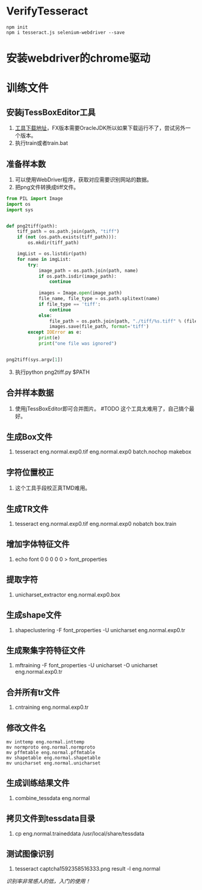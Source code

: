 # VerifyTesseract

```
npm init
npm i tesseract.js selenium-webdriver --save
```

# 安装webdriver的chrome驱动


# 训练文件

## 安装jTessBoxEditor工具

1. [工具下载地址](https://sourceforge.net/projects/vietocr/files/jTessBoxEditor/)，FX版本需要OracleJDK所以如果下载运行不了，尝试另外一个版本。
2. 执行train或者train.bat

## 准备样本数

1. 可以使用WebDriver程序，获取对应需要识别网站的数据。
2. 把png文件转换成tiff文件。

``` python
from PIL import Image
import os
import sys


def png2tiff(path):
    tiff_path = os.path.join(path, "tiff")
    if (not (os.path.exists(tiff_path))):
        os.mkdir(tiff_path)

    imgList = os.listdir(path)
    for name in imgList:
        try:
            image_path = os.path.join(path, name)
            if os.path.isdir(image_path):
                continue
            
            images = Image.open(image_path)
            file_name, file_type = os.path.splitext(name)
            if file_type == 'tiff':
                continue
            else:
                file_path = os.path.join(path, "./tiff/%s.tiff" % (file_name))
                images.save(file_path, format='tiff')
        except IOError as e:
            print(e)
            print("one file was ignored")


png2tiff(sys.argv[1])
```
3. 执行python png2tiff.py $PATH

## 合并样本数据

1. 使用jTessBoxEditor即可合并图片。 #TODO 这个工具太难用了，自己搞个最好。

## 生成Box文件

1. tesseract eng.normal.exp0.tif eng.normal.exp0 batch.nochop makebox

## 字符位置校正

1. 这个工具手段校正真TMD难用。

## 生成TR文件

1. tesseract eng.normal.exp0.tif eng.normal.exp0 nobatch box.train

## 增加字体特征文件

1. echo font 0 0 0 0 0 > font_properties

## 提取字符

1. unicharset_extractor eng.normal.exp0.box

## 生成shape文件

1. shapeclustering -F font_properties -U unicharset eng.normal.exp0.tr

## 生成聚集字符特征文件

1. mftraining -F font_properties -U unicharset -O unicharset eng.normal.exp0.tr

## 合并所有tr文件

1. cntraining eng.normal.exp0.tr

## 修改文件名

```
mv inttemp eng.normal.inttemp
mv normproto eng.normal.normproto
mv pffmtable eng.normal.pffmtable
mv shapetable eng.normal.shapetable
mv unicharset eng.normal.unicharset
```

## 生成训练结果文件

1. combine_tessdata eng.normal

## 拷贝文件到tessdata目录

1. cp eng.normal.traineddata /usr/local/share/tessdata

## 测试图像识别

1. tesseract captcha1592358516333.png  result -l eng.normal

*识别率非常感人的低，入门的使用！*